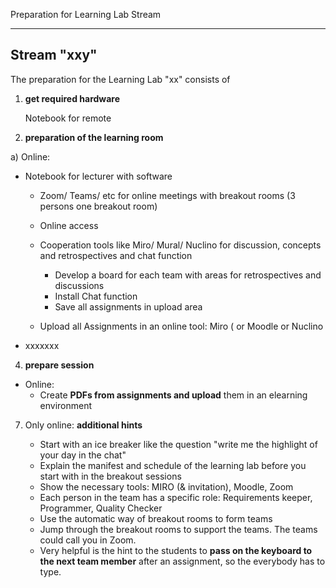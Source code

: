 Preparation for Learning Lab Stream

---
## Stream "xxy"

The preparation for the Learning Lab "xx" consists of 

1. **get required hardware**  
	
	Notebook for remote
	
3. **preparation of the learning room**   

  a) Online:

  * Notebook for lecturer with software
    * Zoom/ Teams/ etc for online meetings with breakout rooms (3 persons one breakout room)
    
    * Online access
    
    * Cooperation tools like Miro/ Mural/ Nuclino for discussion, concepts and retrospectives and chat function
      * Develop a board for each team with areas for retrospectives and discussions
      * Install Chat function
      * Save all assignments in upload area
      
    * Upload all Assignments in an online tool: Miro (<!-- possible, but not perfect --> or Moodle  or Nuclino <!-- works quite good to prepare a workflow -->
    
  
* xxxxxxx
  
4. **prepare session**  

  - Online:
    - Create **PDFs from assignments and upload** them in an elearning environment
  
7. Only online: **additional hints**

   - Start with an ice breaker like the question "write me the highlight of your day in the chat"
   - Explain the manifest and schedule of the learning lab before you start with in the breakout sessions
   - Show the necessary tools: MIRO (& invitation), Moodle, Zoom
   - Each person in the team has a specific role: Requirements keeper, Programmer, Quality Checker
   - Use the automatic way of breakout rooms to form teams
   - Jump through the breakout rooms to support the teams. The teams could call you in Zoom.
   - Very helpful is the hint to the students to **pass on the keyboard to the next team member** after an assignment, so the everybody has to type.
   
